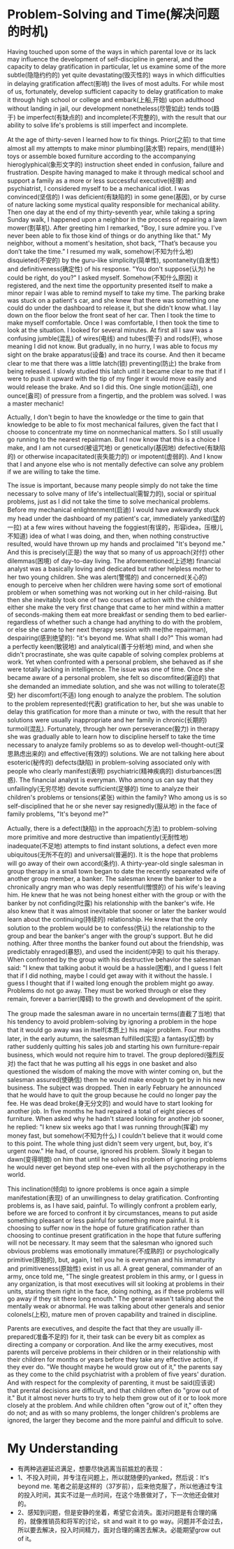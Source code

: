 # Problem-Solving and Time(解决问题的时机)
Having touched upon some of the ways in which parental love or its lack may influence the development of self-discipline in general, and the capacity to delay gratification in particular, let us examine some of the more subtle(隐隐约约的) yet quite devastating(毁灭性的) ways in which difficulties in delaying gratification affect(影响) the lives of most adults. For while most of us, fortunately, develop sufficient capacity to delay gratification to make it through high school or college and embark(上船,开始) upon adulthood without landing in jail, our development nonetheless(尽管如此) tends to(趋于) be imperfect(有缺点的) and incomplete(不完整的), with the result that our ability to solve life's problems is still imperfect and incomplete.

At the age of thirty-seven I learned how to fix things. Prior(之前) to that time almost all my attempts to make minor plumbing(装水管) repairs, mend(缝补) toys or assemble boxed furniture according to the accompanying hieroglyphical(象形文字的) instruction sheet ended in confusion, failure and frustration. Despite having managed to make it through medical school and support a family as a more or less successful executive(经理) and psychiatrist, I considered myself to be a mechanical idiot. I was convinced(坚信的) I was deficient(有缺陷的) in some gene(基因), or by curse of nature lacking some mystical quality responsible for mechanical ability. Then one day at the end of my thirty-seventh year, while taking a spring Sunday walk, I happened upon a neighbor in the process of repairing a lawn mower(割草机). After greeting him I remarked, "Boy, I sure admire you. I've never been able to fix those kind of things or do anything like that." My neighbor, without a moment's hesitation, shot back, “That’s because you don’t take the time.” I resumed my walk, somehow(不知为什么地) disquieted(不安的) by the guru-like simplicity(简单性), spontaneity(自发性) and definitiveness(确定性) of his response. "You don't suppose(认为) he could be right, do you?" I asked myself. Somehow(不知什么原因) it registered, and the next time the opportunity presented itself to make a minor repair I was able to remind myself to take my time. The parking brake was stuck on a patient's car, and she knew that there was something one could do under the dashboard to release it, but she didn't know what. I lay down on the floor below the front seat of her car. Then I took the time to make myself comfortable. Once I was comfortable, I then took the time to look at the situation. I looked for several minutes. At first all I saw was a confusing jumble(混乱) of wires(电线) and tubes(管子) and rods(杆), whose meaning I did not know. But gradually, in no hurry, I was able to focus my sight on the brake apparatus(设备) and trace its course. And then it became clear to me that there was a little latch(锁) preventing(防止) the brake from being released. I slowly studied this latch until it became clear to me that if I were to push it upward with the tip of my finger it would move easily and would  release the brake. And so I did this. One single motion(运动), one ounce(盎司) of pressure from a fingertip, and the problem was solved. I was a master mechanic!

Actually, I don't begin to have the knowledge or the time to gain that knowledge to be able to fix most mechanical failures, given the fact that I choose to concentrate my time on nonmechanical matters. So I still usually go running to the nearest repairman. But I now know that this is a choice I make, and I am not cursed(被诅咒地) or genetically(基因地) defective(有缺陷的) or otherwise incapacitated(丧失能力的) or impotent(虚弱的). And I know that I and anyone else who is not mentally defective can solve any problem if we are willing to take the time.

The issue is important, because many people simply do not take the time necessary to solve many of life's intellectual(需智力的), social or spiritual problems, just as I did not take the time to solve mechanical problems. Before my mechanical enlightenment(启迪) I would have awkwardly stuck my head under the dashboard of my patient's car, immediately yanked(猛的一拉) at a few wires without haveing the foggiest(有误的，形容idea，压根儿不知道) idea of what I was doing, and then, when nothing constructive resulted, would have thrown up my hands and proclaimed "It's beyond me." And this is precisely(正是) the way that so many of us approach(对付) other dilemmas(困境) of day-to-day living. The aforementioned(上述地) financial analyst was a basically loving and dedicated but rather helpless mother to her two young children. She was alert(警惕的) and concerned(关心的) enough to perceive when her children were having some sort of emotional problem or when something was not working out in her child-raising. But then she inevitably took one of two courses of action with the children: either she make the very first change that came to her mind within a matter of seconds-making them eat more breakfast or sending them to bed earlier-regardless of whether such a change had anything to do with the problem, or else she came to her next therapy session with me(the repairman), despairing(感到绝望的): "it's beyond me. What shall I do?" This woman had a perfectly keen(敏锐地) and analytical(善于分析地) mind, and when she didn't procrastinate, she was quite capable of solving complex problems at work. Yet when confronted with a personal problem, she behaved as if she were totally lacking in intelligence. The issue was one of time. Once she became aware of a personal problem, she felt so discomfited(窘迫的) that she demanded an immediate solution, and she was not willing to tolerate(忍受) her discomfort(不适) long enough to analyze the problem. The solution to the problem represented(代表) gratification to her, but she was unable to delay this gratification for more than a minute or two, with the result that her solutions were usually inappropriate and her family in chronic(长期的) turmoil(混乱). Fortunately, through her own perseverance(毅力) in therapy she was gradually able to learn how to discipline herself to take the time necessary to analyze family problems so as to develop well-thought-out(深思熟虑出来的) and effective(有效的) solutions.
We are not talking here about esoteric(秘传的) defects(缺陷) in problem-solving associated only with people who clearly manifest(表明) psychiatric(精神疾病的) disturbances(困惑). The financial analyst is everyman. Who among us can say that they unfailingly(无穷尽地) devote sufficient(足够的) time to analyze their children's problems or tensions(紧张) within the family? Who among us is so self-disciplined that he or she never say resignedly(服从地) in the face of family problems, "It's beyond me?"

Actually, there is a defect(缺陷) in the approach(方法) to problem-solving more primitive and more destructive than impatiently(无耐性地) inadequate(不足地) attempts to find instant solutions, a defect even more ubiquitous(无所不在的) and universal(普遍的). It is the hope that problems will go away of their own accord(条约). A thirty-year-old single salesman in group therapy in a small town began to date the recently separeated wife of another group member, a banker. The salesman knew the banker to be a chronically angry man who was deply resentful(憎恨的) of his wife's leaving him. He knew that he was not being honest either with the group or with the banker by not confiding(吐露) his relationship with the banker's wife. He also knew that it was almost inevitable that sooner or later the banker would learn about the continuing(持续的) relationship. He knew that the only solution to the problem would be to confess(供认) the relationship to the group and bear the banker's anger with the group's support. But he did nothing. After three months the banker found out about the friendship, was predictably enraged(暴怒), and used the incident(冲突) to quit his therapy. When confronted by the group with his destructive behavior the salesman said: "I knew that talking aobut it would be a hassle(困难), and I guess I felt that if I did nothing, maybe I could get away with it without the hassle. I guess I thought that if I waited long enough the problem might go away.
Problems do not go away. They must be worked through or else they remain, forever a barrier(障碍) to the growth and development of the spirit.

The group made the salesman aware in no uncertain terms(直截了当地) that his tendency to avoid problem-solving by ignoring a problem in the hope that it would go away was in itself(本质上) his major problem. Four months later, in the early autumn, the salesman fulfilled(实现) a fantasy(幻想) by rather suddenly quitting his sales job and starting his own furniture-repair business, which would not require him  to travel. The group deplored(强烈反对) the fact that he was putting all his eggs in one basket and also questioned the wisdom of making the move with winter coming on, but the salesman assured(使确信) them he would make enough to get by in his new business. The subject was dropped. Then in early February he announced that he would have to quit the group because he could no longer pay the fee. He was dead broke(身无分文的) and would have to start looking for another job. In five months he had repaired a total of eight pieces of furniture. When asked why he hadn't stared looking for another job sooner, he replied: "I knew six weeks ago that I was running through(挥霍) my money fast, but somehow(不知为什么) I couldn't believe that it would come to this point. The whole thing just didn't seem very urgent, but, boy, it's urgent now." He had, of course, ignored his problem. Slowly it began to dawn(变得明朗) on him that until he solved his problem of ignoring problems he would never get beyond step one-even with all the psychotherapy in the world.

This inclination(倾向) to ignore problems is once again a simple manifestation(表现) of an unwillingness to delay gratification. Confronting problems is, as I have said, painful. To willingly confront a problem early, before we are forced to confront it by circumstances, means to put aside something pleasant or less painful for something more painful. It is choosing to suffer now in the hope of future gratification rather than choosing to continue present gratification in the hope that future suffering will not be necessary.
It may seem that the salesman who ignored such obvious problems was emotionally immature(不成熟的) or psychologically primitive(原始的), but, again, I tell you he is everyman and his immaturity and primitiveness(原始性) exist in us all. A great general, commander of an army, once told me, "The single greatest problem in this army, or I guess in any organization, is that most executives will sit looking at problems in their units, staring them right in the face, doing nothing, as if these problems will go away if they sit there long enouth." The general  wasn't talking about the mentally weak or abnormal. He was talking about other generals and senior colonels(上校), mature men of proven capability and trained in discipline.

Parents are executives, and despite the fact that they are usually ill-prepared(准备不足的) for it, their task can be every bit as complex as directing a company or corporation. And like the army executives, most parents will perceive problems in their children or in their relationship with their children for months or years before they take any effective action, if they ever do. "We thought maybe he would grow out of it," the parents say as they come to the child psychiatrist with a problem of five years' duration. And with respect for the complexity of parenting, it must be said(应该说) that prental decisions are difficult, and that children often do "grow out of it." But it almost never hurts to try to help them grow out of it or to look more closely at the problem. And while children often "grow out of it," often they do not; and as with so many problems, the longer children's problems are ignored, the larger they become and the more painful and difficult to solve.
# My Understanding

- 有两种逃避延迟满足，想要尽快逃离当前尴尬的表现：
- 1、不投入时间，并专注在问题上，所以就随便的yanked，然后说：It's beyond me. 笔者之前是这样的（37岁前），后来他克服了，所以他通过专注的投入时间，其实不过是一点时间，在这个场景做对了，下一次他还会做对的。
- 2、感知到问题，但是安静的坐着，希望它会消失。面对问题是有合理的痛的，就像推销员和将军的讨论，sit and wait it to go way。问题并不会过去，所以要去解决，投入时间精力，面对合理的痛苦去解决。必能期望grow out of it。
